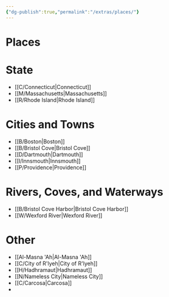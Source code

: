 ```yaml
---
{"dg-publish":true,"permalink":"/extras/places/"}
---
```


# Places
# State
- [[C/Connecticut\|Connecticut]] 
- [[M/Massachusetts\|Massachusetts]] 
- [[R/Rhode Island\|Rhode Island]]

# Cities and Towns

- [[B/Boston\|Boston]]
- [[B/Bristol Cove\|Bristol Cove]]
- [[D/Dartmouth\|Dartmouth]]
- [[I/Innsmouth\|Innsmouth]]
- [[P/Providence\|Providence]]

# Rivers, Coves, and Waterways

- [[B/Bristol Cove Harbor\|Bristol Cove Harbor]]
- [[W/Wexford River\|Wexford River]]

# Other

- [[Al-Masna 'Ah\|Al-Masna 'Ah]]
- [[C/City of R'lyeh\|City of R'lyeh]]
- [[H/Hadhramaut\|Hadhramaut]]
- [[N/Nameless City\|Nameless City]]
- [[C/Carcosa\|Carcosa]]
- 